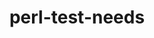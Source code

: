 ---
title: "perl-test-needs"
layout: cache
categories: [package, develop-2023-05-14]
meta: {"versions": ["0.002010"], "compilers": ["gcc@=7.3.1"], "oss": ["amzn2"], "platforms": ["linux"], "targets": ["aarch64", "neoverse_n1", "x86_64_v3"], "stacks": ["aws-ahug", "aws-ahug-aarch64", "root"], "num_specs": 3, "num_specs_by_stack": {"aws-ahug": 1, "root": 3, "aws-ahug-aarch64": 2}}
spec_details: [{"hash": "dvt2jodvw5lp4ew27nwzzqqxtzuefrbp", "compiler": "gcc@=7.3.1", "versions": ["0.002010"], "os": "amzn2", "platform": "linux", "target": "x86_64_v3", "variants": ["build_system=perl"], "stacks": ["aws-ahug", "root"], "size": "-", "tarball": "https://binaries.spack.io/develop-2023-05-14/build_cache/linux-amzn2-x86_64_v3/gcc-7.3.1/perl-test-needs-0.002010/linux-amzn2-x86_64_v3-gcc-7.3.1-perl-test-needs-0.002010-dvt2jodvw5lp4ew27nwzzqqxtzuefrbp.spack"}, {"hash": "ftx5gy4ojhkh7jdrp5rfn6ccwiadiuvn", "compiler": "gcc@=7.3.1", "versions": ["0.002010"], "os": "amzn2", "platform": "linux", "target": "neoverse_n1", "variants": ["build_system=perl"], "stacks": ["aws-ahug-aarch64", "root"], "size": "-", "tarball": "https://binaries.spack.io/develop-2023-05-14/build_cache/linux-amzn2-neoverse_n1/gcc-7.3.1/perl-test-needs-0.002010/linux-amzn2-neoverse_n1-gcc-7.3.1-perl-test-needs-0.002010-ftx5gy4ojhkh7jdrp5rfn6ccwiadiuvn.spack"}, {"hash": "s4qumqzvmzll6tqmw2uhun6hzmcntxm3", "compiler": "gcc@=7.3.1", "versions": ["0.002010"], "os": "amzn2", "platform": "linux", "target": "aarch64", "variants": ["build_system=perl"], "stacks": ["aws-ahug-aarch64", "root"], "size": "-", "tarball": "https://binaries.spack.io/develop-2023-05-14/build_cache/linux-amzn2-aarch64/gcc-7.3.1/perl-test-needs-0.002010/linux-amzn2-aarch64-gcc-7.3.1-perl-test-needs-0.002010-s4qumqzvmzll6tqmw2uhun6hzmcntxm3.spack"}]
---